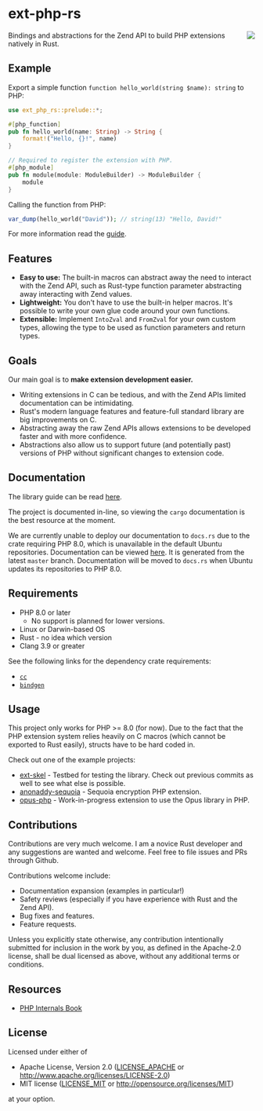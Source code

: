 # ext-php-rs

[<img align="right" src="https://discord.com/api/guilds/115233111977099271/widget.png?style=banner2">](https://discord.gg/dphp)

Bindings and abstractions for the Zend API to build PHP extensions natively in
Rust.

## Example

Export a simple function `function hello_world(string $name): string` to PHP:

```rs
use ext_php_rs::prelude::*;

#[php_function]
pub fn hello_world(name: String) -> String {
    format!("Hello, {}!", name)
}

// Required to register the extension with PHP.
#[php_module]
pub fn module(module: ModuleBuilder) -> ModuleBuilder {
    module
}
```

Calling the function from PHP:

```php
var_dump(hello_world("David")); // string(13) "Hello, David!"
```

For more information read the [guide](https://davidcole1340.github.io/ext-php-rs/guide).

## Features

- **Easy to use:** The built-in macros can abstract away the need to interact
  with the Zend API, such as Rust-type function parameter abstracting away
  interacting with Zend values.
- **Lightweight:** You don't have to use the built-in helper macros. It's
  possible to write your own glue code around your own functions.
- **Extensible:** Implement `IntoZval` and `FromZval` for your own custom types,
  allowing the type to be used as function parameters and return types.

## Goals

Our main goal is to **make extension development easier.**

- Writing extensions in C can be tedious, and with the Zend APIs limited
  documentation can be intimidating.
- Rust's modern language features and feature-full standard library are big
  improvements on C.
- Abstracting away the raw Zend APIs allows extensions to be developed faster
  and with more confidence.
- Abstractions also allow us to support future (and potentially past) versions
  of PHP without significant changes to extension code.

## Documentation

The library guide can be read [here](https://davidcole1340.github.io/ext-php-rs/guide).

The project is documented in-line, so viewing the `cargo` documentation is the
best resource at the moment.

We are currently unable to deploy our documentation to `docs.rs` due to the
crate requiring PHP 8.0, which is unavailable in the default Ubuntu
repositories. Documentation can be viewed
[here](https://davidcole1340.github.io/ext-php-rs/). It is generated from the
latest `master` branch. Documentation will be moved to `docs.rs` when Ubuntu
updates its repositories to PHP 8.0.

## Requirements

- PHP 8.0 or later
  - No support is planned for lower versions.
- Linux or Darwin-based OS
- Rust - no idea which version
- Clang 3.9 or greater

See the following links for the dependency crate requirements:

- [`cc`](https://github.com/alexcrichton/cc-rs#compile-time-requirements)
- [`bindgen`](https://rust-lang.github.io/rust-bindgen/requirements.html)

## Usage

This project only works for PHP >= 8.0 (for now). Due to the fact that the PHP
extension system relies heavily on C macros (which cannot be exported to Rust
easily), structs have to be hard coded in.

Check out one of the example projects:

- [ext-skel](example/skel) - Testbed for testing the library. Check out previous
  commits as well to see what else is possible.
- [anonaddy-sequoia](https://gitlab.com/willbrowning/anonaddy-sequoia) - Sequoia
  encryption PHP extension.
- [opus-php](https://github.com/davidcole1340/opus-php/tree/rewrite_rs) -
  Work-in-progress extension to use the Opus library in PHP.

## Contributions

Contributions are very much welcome. I am a novice Rust developer and any
suggestions are wanted and welcome. Feel free to file issues and PRs through
Github.

Contributions welcome include:

- Documentation expansion (examples in particular!)
- Safety reviews (especially if you have experience with Rust and the Zend API).
- Bug fixes and features.
- Feature requests.

Unless you explicitly state otherwise, any contribution intentionally submitted
for inclusion in the work by you, as defined in the Apache-2.0 license, shall be
dual licensed as above, without any additional terms or conditions.

## Resources

- [PHP Internals Book](https://www.phpinternalsbook.com/)

## License

Licensed under either of

- Apache License, Version 2.0 ([LICENSE_APACHE](LICENSE_APACHE) or
  http://www.apache.org/licenses/LICENSE-2.0)
- MIT license ([LICENSE_MIT](LICENSE_MIT) or http://opensource.org/licenses/MIT)

at your option.
